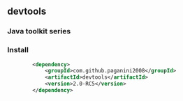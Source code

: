 ## devtools
### Java toolkit series 
### Install
``` xml
		<dependency>
			<groupId>com.github.paganini2008</groupId>
			<artifactId>devtools</artifactId>
			<version>2.0-RC5</version>
		</dependency>
```